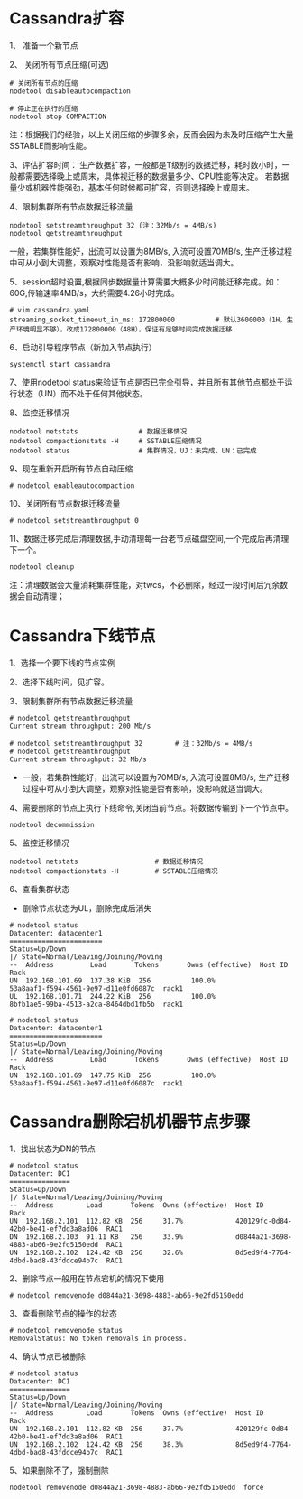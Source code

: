 # Cassandra扩容

1、 准备一个新节点

2、 关闭所有节点压缩(可选)
```
# 关闭所有节点的压缩
nodetool disableautocompaction

# 停止正在执行的压缩
nodetool stop COMPACTION
```
注：根据我们的经验，以上关闭压缩的步骤多余，反而会因为未及时压缩产生大量SSTABLE而影响性能。
             
3、评估扩容时间：
生产数据扩容，一般都是T级别的数据迁移，耗时数小时，一般都需要选择晚上或周末，具体视迁移的数据量多少、CPU性能等决定。 若数据量少或机器性能强劲，基本任何时候都可扩容，否则选择晚上或周末。

4、限制集群所有节点数据迁移流量
```
nodetool setstreamthroughput 32 (注：32Mb/s = 4MB/s)
nodetool getstreamthroughput 
```
一般，若集群性能好，出流可以设置为8MB/s, 入流可设置70MB/s,  生产迁移过程中可从小到大调整，观察对性能是否有影响，没影响就适当调大。

5、session超时设置,根据同步数据量计算需要大概多少时间能迁移完成。如：60G,传输速率4MB/s，大约需要4.26小时完成。
```
# vim cassandra.yaml
streaming_socket_timeout_in_ms: 172800000          # 默认3600000（1H，生产环境明显不够），改成172800000（48H），保证有足够时间完成数据迁移
```

6、启动引导程序节点（新加入节点执行）
```
systemctl start cassandra 
```

7、使用nodetool status来验证节点是否已完全引导，并且所有其他节点都处于运行状态（UN）而不处于任何其他状态。

8、监控迁移情况
```
nodetool netstats               # 数据迁移情况
nodetool compactionstats -H     # SSTABLE压缩情况
nodetool status                 # 集群情况，UJ：未完成，UN：已完成
```

9、现在重新开启所有节点自动压缩
```
# nodetool enableautocompaction
```

10、关闭所有节点数据迁移流量
```
# nodetool setstreamthroughput 0
```

11、数据迁移完成后清理数据,手动清理每一台老节点磁盘空间,一个完成后再清理下一个。
```
nodetool cleanup
```
注：清理数据会大量消耗集群性能，对twcs，不必删除，经过一段时间后冗余数据会自动清理；

# Cassandra下线节点

1、选择一个要下线的节点实例

2、选择下线时间，见扩容。

3、限制集群所有节点数据迁移流量
```
# nodetool getstreamthroughput
Current stream throughput: 200 Mb/s

# nodetool setstreamthroughput 32        # 注：32Mb/s = 4MB/s
# nodetool getstreamthroughput
Current stream throughput: 32 Mb/s
```
- 一般，若集群性能好，出流可以设置为70MB/s, 入流可设置8MB/s,  生产迁移过程中可从小到大调整，观察对性能是否有影响，没影响就适当调大。

4、需要删除的节点上执行下线命令,关闭当前节点。将数据传输到下一个节点中。
```
nodetool decommission
```

5、监控迁移情况
```
nodetool netstats                   # 数据迁移情况
nodetool compactionstats -H         # SSTABLE压缩情况
```

6、查看集群状态

- 删除节点状态为UL，删除完成后消失
```
# nodetool status
Datacenter: datacenter1
=======================
Status=Up/Down
|/ State=Normal/Leaving/Joining/Moving
--  Address         Load       Tokens       Owns (effective)  Host ID                               Rack
UN  192.168.101.69  137.38 KiB  256          100.0%            53a8aaf1-f594-4561-9e97-d11e0fd6087c  rack1
UL  192.168.101.71  244.22 KiB  256          100.0%            8bfb1ae5-99ba-4513-a2ca-8464dbd1fb5b  rack1

# nodetool status
Datacenter: datacenter1
=======================
Status=Up/Down
|/ State=Normal/Leaving/Joining/Moving
--  Address         Load       Tokens       Owns (effective)  Host ID                               Rack
UN  192.168.101.69  147.75 KiB  256          100.0%            53a8aaf1-f594-4561-9e97-d11e0fd6087c  rack1
```

# Cassandra删除宕机机器节点步骤

1、找出状态为DN的节点
```
# nodetool status
Datacenter: DC1
===============
Status=Up/Down
|/ State=Normal/Leaving/Joining/Moving
--  Address        Load       Tokens  Owns (effective)  Host ID                               Rack
UN  192.168.2.101  112.82 KB  256     31.7%             420129fc-0d84-42b0-be41-ef7dd3a8ad06  RAC1
DN  192.168.2.103  91.11 KB   256     33.9%             d0844a21-3698-4883-ab66-9e2fd5150edd  RAC1
UN  192.168.2.102  124.42 KB  256     32.6%             8d5ed9f4-7764-4dbd-bad8-43fddce94b7c  RAC1
```

2、删除节点一般用在节点宕机的情况下使用
```
# nodetool removenode d0844a21-3698-4883-ab66-9e2fd5150edd
```

3、查看删除节点的操作的状态
```
# nodetool removenode status
RemovalStatus: No token removals in process.
```

4、确认节点已被删除
```
# nodetool status
Datacenter: DC1
===============
Status=Up/Down
|/ State=Normal/Leaving/Joining/Moving
--  Address        Load       Tokens  Owns (effective)  Host ID                               Rack
UN  192.168.2.101  112.82 KB  256     37.7%             420129fc-0d84-42b0-be41-ef7dd3a8ad06  RAC1
UN  192.168.2.102  124.42 KB  256     38.3%             8d5ed9f4-7764-4dbd-bad8-43fddce94b7c  RAC1
```

5、如果删除不了，强制删除
```
nodetool removenode d0844a21-3698-4883-ab66-9e2fd5150edd  force
```
